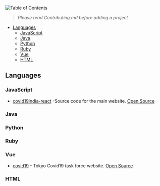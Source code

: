 ![Table of Contents](https://raw.githubusercontent.com/morelmiles/Awesome-COVID19-projects/master/images/table_of_contents.png)

> _Please read Contributing.md before adding a project_

- [Languages](#languages)
  - [JavaScript](#javascript)
  - [Java](#java)
  - [Python](#python)
  - [Ruby](#ruby)
  - [Vue](#vue)
  - [HTML](#html)

>

## Languages

### JavaScript

- [covid19india-react](https://github.com/covid1919india-react) -Source code for the main website. [Open Source](MIT)

### Java

### Python

### Ruby

### Vue

- [covid19](https://github.com/tokyo-metropolitan-gov/covid9) - Tokyo Covid19 task force website. [Open Source](MIT)

### HTML
